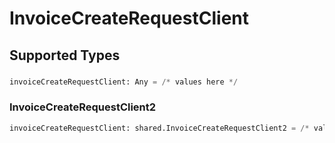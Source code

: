 # InvoiceCreateRequestClient


## Supported Types

### 

```python
invoiceCreateRequestClient: Any = /* values here */
```

### InvoiceCreateRequestClient2

```python
invoiceCreateRequestClient: shared.InvoiceCreateRequestClient2 = /* values here */
```

